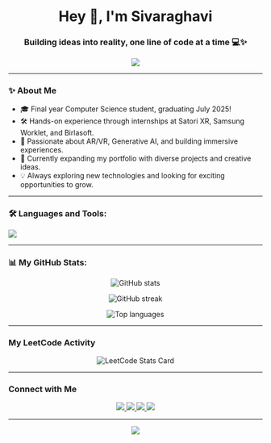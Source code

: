 <h1 align="center">Hey 👋, I'm Sivaraghavi</h1>
<h3 align="center">Building ideas into reality, one line of code at a time 💻✨</h3>

<p align="center">
  <img src="https://readme-typing-svg.herokuapp.com/?lines=Software+Engineer;Creative+Problem+Solver;Lifelong+Learner;Code.+Create.+Innovate.&center=true&width=500&height=50">
</p>

---

### ✨ About Me
- 🎓 Final year Computer Science student, graduating July 2025!
- 🛠️ Hands-on experience through internships at Satori XR, Samsung Worklet, and Birlasoft.
- 🚀 Passionate about AR/VR, Generative AI, and building immersive experiences.
- 🌱 Currently expanding my portfolio with diverse projects and creative ideas.
- 💡 Always exploring new technologies and looking for exciting opportunities to grow.

---
### 🛠️ Languages and Tools:

<p align="left">
  <img src="https://skillicons.dev/icons?i=html,css,js,ts,react,nextjs,tailwind,python,java,blender,unity,github,git,figma,vscode" />
</p>

---

### 📊 My GitHub Stats:

<p align="center">
  <img src="https://github-readme-stats.vercel.app/api?username=Sivaraghavi&show_icons=true&theme=rose_pine&hide=issues&count_private=true" alt="GitHub stats" />
</p>

<p align="center">
  <img src="https://github-readme-streak-stats.herokuapp.com/?user=Sivaraghavi&theme=rose_pine" alt="GitHub streak" />
</p>

<p align="center">
  <img src="https://github-readme-stats.vercel.app/api/top-langs/?username=Sivaraghavi&layout=compact&theme=rose_pine" alt="Top languages" />
</p>

---
### My LeetCode Activity

<p align="center">
  <img src="https://leetcard.jacoblin.cool/sivaraghavi6103?theme=dark" alt="LeetCode Stats Card" 
</p>


---

### Connect with Me

<p align="center">
  <a href="https://www.linkedin.com/in/sivaraghavi-u-r-15b1b5227/" target="_blank">
    <img src="https://img.shields.io/badge/LinkedIn-%230077B5.svg?&style=for-the-badge&logo=linkedin&logoColor=white" />
  </a>
  <a href="https://instagram.com/YOUR_INSTAGRAM" target="_blank">
    <img src="https://img.shields.io/badge/Instagram-%23E4405F.svg?&style=for-the-badge&logo=instagram&logoColor=white" />
  </a>
  <a href="mailto:sivaraghavi6103@gmail.com" target="_blank">
    <img src="https://img.shields.io/badge/Gmail-%23D14836.svg?&style=for-the-badge&logo=gmail&logoColor=white" />
  </a>
  <a href="https://www.youtube.com/@zzivaa6?si=2FwDHxVzHTRucYaf" target="_blank">
    <img src="https://img.shields.io/badge/YouTube-%23FF0000.svg?&style=for-the-badge&logo=youtube&logoColor=white" />
  </a>
</p>



---

<p align="center">
  <img src="https://capsule-render.vercel.app/api?type=waving&color=gradient&height=100&section=footer"/>
</p>

